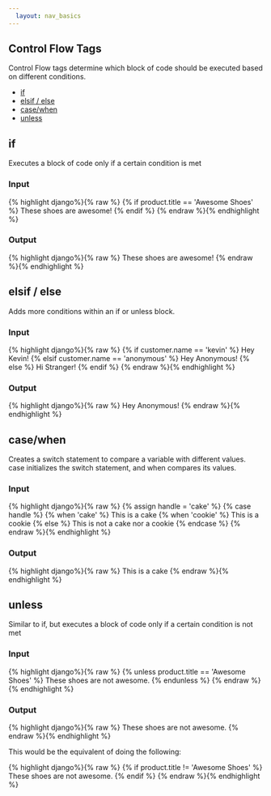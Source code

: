 ```yaml
---
  layout: nav_basics
---
```


<h2 class="section-title">Control Flow Tags</h2>

Control Flow tags determine which block of code should be executed based on different conditions.

<div class="panel">
  <div class="panel-body">
    <ul>
      <li>
        <a href="#if">if</a>
      </li>
      <li>
        <a href="#elsif-else">elsif / else</a>
      </li>
      <li>
        <a href="#case-when">case/when</a>
      </li>
      <li>
        <a href="#unless">unless</a>
      </li>
    </ul>
  </div>
</div>

<h2 class="tags" id="if">if</h2>

Executes a block of code only if a certain condition is met

<div class="panel">
  <div class="panel-header">
    <h3>Input</h3>
  </div>
  <div class="panel-body">
    {% highlight django%}{% raw %}
      {% if product.title == 'Awesome Shoes' %}
          These shoes are awesome!
      {% endif %}
    {% endraw %}{% endhighlight %}
  </div>
</div>

<div class="panel">
  <div class="panel-header">
    <h3>Output</h3>
  </div>
  <div class="panel-body">
    {% highlight django%}{% raw %}
      These shoes are awesome!
    {% endraw %}{% endhighlight %}
  </div>
</div>

<h2 class="tags" id="elsif-else">elsif / else</h2>

Adds more conditions within an if or unless block.

<div class="panel">
  <div class="panel-header">
    <h3>Input</h3>
  </div>
  <div class="panel-body">
    {% highlight django%}{% raw %}
      <!-- If customer.name = 'anonymous' -->
      {% if customer.name == 'kevin' %}
        Hey Kevin!
      {% elsif customer.name == 'anonymous' %}
        Hey Anonymous!
      {% else %}
        Hi Stranger!
      {% endif %}
    {% endraw %}{% endhighlight %}
  </div>
</div>

<div class="panel">
  <div class="panel-header">
    <h3>Output</h3>
  </div>
  <div class="panel-body">
    {% highlight django%}{% raw %}
      Hey Anonymous!
    {% endraw %}{% endhighlight %}
  </div>
</div>

<h2 class="tags" id="case-when">case/when</h2>

Creates a switch statement to compare a variable with different values. case initializes the switch statement, and when compares its values.

<div class="panel">
  <div class="panel-header">
    <h3>Input</h3>
  </div>
  <div class="panel-body">
    {% highlight django%}{% raw %}
      {% assign handle = 'cake' %}
      {% case handle %}
        {% when 'cake' %}
           This is a cake
        {% when 'cookie' %}
           This is a cookie
        {% else %}
           This is not a cake nor a cookie
      {% endcase %}
    {% endraw %}{% endhighlight %}
  </div>
</div>

<div class="panel">
  <div class="panel-header">
    <h3>Output</h3>
  </div>
  <div class="panel-body">
    {% highlight django%}{% raw %}
      This is a cake
    {% endraw %}{% endhighlight %}
  </div>
</div>

<h2 class="tags" id="unless">unless</h2>

Similar to if, but executes a block of code only if a certain condition is not met

<div class="panel">
  <div class="panel-header">
    <h3>Input</h3>
  </div>
  <div class="panel-body">
    {% highlight django%}{% raw %}
      {% unless product.title == 'Awesome Shoes' %}
        These shoes are not awesome.
      {% endunless %}
    {% endraw %}{% endhighlight %}
  </div>
</div>

<div class="panel">
  <div class="panel-header">
    <h3>Output</h3>
  </div>
  <div class="panel-body">
    {% highlight django%}{% raw %}
      These shoes are not awesome.
    {% endraw %}{% endhighlight %}
  </div>
</div>

This would be the equivalent of doing the following:

<div class="panel">
  <div class="panel-body">
    {% highlight django%}{% raw %}
      {% if product.title != 'Awesome Shoes' %}
        These shoes are not awesome.
      {% endif %}
    {% endraw %}{% endhighlight %}
  </div>
</div>